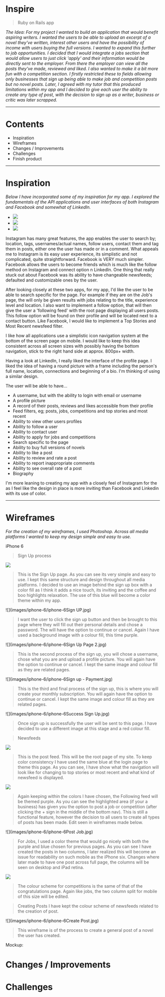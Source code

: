 # Inspire
> Ruby on Rails app

*The Idea:*
  *For my project I wanted to build an application that would benefit aspiring writers. I wanted the users to be able to upload an excerpt of a novel they've written, interest other users and have the possibility of income with users buying the full versions. I wanted to expand this further to job opportunities. I decided that I would integrate a jobs section that would allow users to just click 'apply' and their information would be directly sent to the employer. From there the employer can view all the posts they've made, reviewed and liked. I also wanted to make it a bit more fun with a competition section. I firstly restricted these to fields allowing only businesses that sign up being able to make job and competition posts but no novel posts. Later, I agreed with my tutor that this produced limitations within my app and I decided to give each user the ability to create any type of post, with the decision to sign up as a writer, business or critic was later scrapped.*

  ----------------------------------------------------------------------------------

# Contents
  - Inspiration
  - Wireframes
  - Changes / Improvements
  - Challenges
  - Finish product


  ----------------------------------------------------------------------------------

# Inspiration

*Below I have incorporated some of my inspiration for my app. I explored the fundamentals of the API applications and user interfaces of both Instagram and Facebook and somewhat of LinkedIn.*

-  ![](images/facebook.jpg)
-  ![](images/linkedin.jpg)
-  ![](images/instagram.jpg)

Instagram has many great features, the app enables the user to search by; location, tags, usernames/actual names, follow users, contact them and tag them in posts, either one the user has made or in a comment. What appeals me to Instagram is its easy user experience, its simplistic and not complicated, quite straightforward.  Facebook is VERY much simpler. Facebook allows the users to become friends which is much like the follow method on Instagram and connect option n LinkedIn. One thing that really stuck out about Facebook was its ability to have changeable newsfeeds; defaulted and customizable ones by the user.

After looking closely at these two apps, for my app, I'd like the user to be able to search specific for the page. For example if they are on the Job's page, the will only be given results with jobs relating to the title, experience level and location. I also want to implement a follow option, that will then give the user a 'following feed' with the root page displaying all users posts. This follow option will be found on their profile and will be located next to a contact button. Like Facebook, I would like to implement a Top Stories and Most Recent newsfeed filter.

I like how all applications use a simplistic icon navigation system at the bottom of the screen page on mobile. I would like to keep this idea consistent across all screen sizes with possibly having the bottom navigation, stick to the right hand side at approx. 800px+ width.

Having a look at LinkedIn, I really liked the interface of the profile page. I liked the idea of having a round picture with a frame including the person's full name, location, connections and beginning of a bio. I'm thinking of using a similar design.

The user will be able to have...
- A username, but with the ability to login with email or username
- A profile picture
- A record of their posts, reviews and likes accessible from their profile
- Feed filters, eg; posts, jobs, competitions and top stories and most recent
- Ability to view other users profiles
- Ability to follow a user
- Ability to contact user
- Ability to apply for jobs and competitions
- Search specific to the page
- Ability to buy full versions of novels
- Ability to like a post
- Ability to review and rate a post
- Ability to report inappropriate comments
- Ability to see overall rate of a post
- Biography

I'm more leaning to creating my app with a closely feel of Instagram for the as I feel like the design in place is more inviting than Facebook and Linkedin with its use of color.

------------------------------------------------------------------------------------

# Wireframes
*For the creation of my wireframes, I used Photoshop.*
*Across all media platforms I wanted to keep my design simple and easy to use.*

iPhone 6
>Sign Up process

  ![](images/iphone-6/iphone-6Login.jpg)
>This is the Sign Up page. As you can see its very simple and easy to use. I kept this same structure and design throughout all media platforms. I decided to use an image behind the sign up box with a color fill as I think it adds a nice touch, its inviting and the coffee and boo highlights relaxation. The use of this blue will become a color theme within my app.



  ![](images/iphone-6/iphone-6Sign UP.jpg)
>I want the user to click the sign up button and then be brought to this page where they will fill out their personal details and chose a password. The will have the option to continue or cancel. Again I have used a background image with a colour fill, this time purple.

  ![](images/iphone-6/iphone-6Sign Up Page 2.jpg)
>This is the second process of the sign up, you will chose a username, chose what you are and upload a profile picture. You will again have the option to continue or cancel. I kept the same image and colour fill as they are related pages.

  ![](images/iphone-6/iphone-6Sign up - Payment.jpg)
>This is the third and final process of the sign up, this is where you will create your monthly subscription. You will again have the option to continue or cancel. I kept the same image and colour fill as they are related pages.

![](images/iphone-6/iphone-6Success Sign Up.jpg)
>Once sign up is successfully the user will be sent to this page. I have decided to use a different image at this stage and a red colour fill.


> Newsfeeds

  ![](images/iphone-6/iphone-6Newsfeed.jpg)
>This is the post feed. This will be the root page of my site. To keep color consistency I have used the same blue at the login page to theme this page. As you can see, I have show what the navigation will look like for changing to top stories or most recent and what kind of newsfeed is displayed.

  ![](images/iphone-6/iphone-6Following.jpg)
>Again keeping within the colors I have chosen, the Following feed will be themed purple. As you can see the highlighted area (if your a business) has given you the option to post a job or competition (after clicking the + sign in the middle of the bottom nav). This is still a functional feature, however the decision to all users to create all types of posts has been made. Edit seen in wireframes made below.

  ![](images/iphone-6/iphone-6Post Job.jpg)
>For Jobs, I used a color theme that would go nicely with both the purple and blue chosen for previous pages. As you can see I have created the posts in two columns, I later realized this will become an issue for readability on such mobile as the iPhone six. Changes where later made to have one post across full page, the columns will be seen on desktop and iPad retina.

  ![](images/iphone-6/iphone-6Compettions.jpg)
> The colour scheme for competitions is the same of that of the congratulations page. Again like jobs, the two column split for mobile of this size will be edited.

>Creating Posts
I have kept the colour scheme of newsfeeds related to the creation of post.

  ![](images/iphone-6/iphone-6Create Post.jpg)
> This wireframe is of the process to create a general post of a novel the user has created.









Mockup:


# Changes / Improvements



# Challenges
